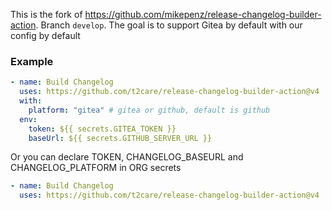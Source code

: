 This is the fork of https://github.com/mikepenz/release-changelog-builder-action. Branch `develop`. The goal is to support Gitea by default with our config by default

### Example

```yml
- name: Build Changelog
  uses: https://github.com/t2care/release-changelog-builder-action@v4
  with:
    platform: "gitea" # gitea or github, default is github  
  env:
    token: ${{ secrets.GITEA_TOKEN }}
    baseUrl: ${{ secrets.GITHUB_SERVER_URL }}
```
Or you can declare TOKEN, CHANGELOG_BASEURL and CHANGELOG_PLATFORM in ORG secrets 

```yml
- name: Build Changelog
  uses: https://github.com/t2care/release-changelog-builder-action@v4
```